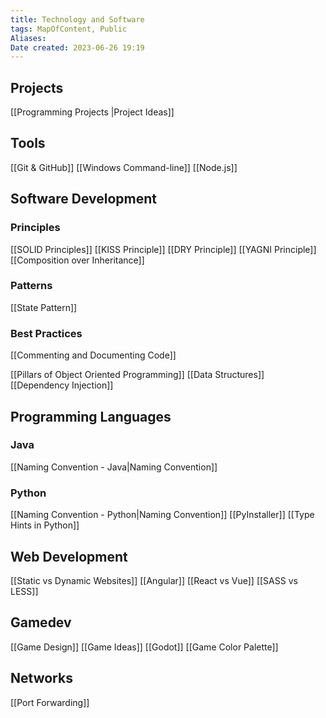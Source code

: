 ```yaml
---
title: Technology and Software
tags: MapOfContent, Public
Aliases:
Date created: 2023-06-26 19:19
---
```

## Projects
[[Programming Projects |Project Ideas]]

## Tools
[[Git & GitHub]]
[[Windows Command-line]]
[[Node.js]]

## Software Development

### Principles
[[SOLID Principles]] 
[[KISS Principle]]
[[DRY Principle]]
[[YAGNI Principle]]
[[Composition over Inheritance]]

### Patterns
[[State Pattern]]
### Best Practices
[[Commenting and Documenting Code]]



[[Pillars of Object Oriented Programming]] 
[[Data Structures]]
[[Dependency Injection]]
## Programming Languages
### Java
[[Naming Convention - Java|Naming Convention]] 

### Python
[[Naming Convention - Python|Naming Convention]]
[[PyInstaller]]
[[Type Hints in Python]]

## Web Development
[[Static vs Dynamic Websites]]
[[Angular]]
[[React vs Vue]]
[[SASS vs LESS]]

## Gamedev
[[Game Design]]
[[Game Ideas]]
[[Godot]]
[[Game Color Palette]]

## Networks
[[Port Forwarding]]